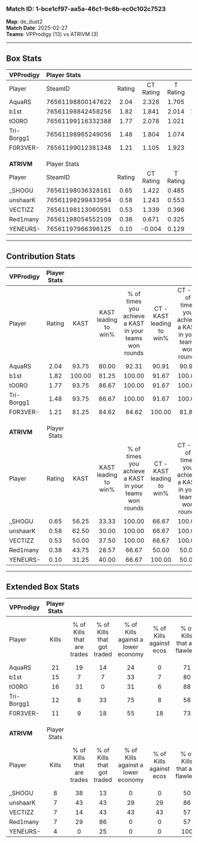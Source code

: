 ### Match ID: 1-bce1cf97-aa5a-46c1-9c6b-ec0c102c7523  
**Map**: de_dust2  
**Match Date**: 2025-02-27  
**Teams**: VPProdigy (13) vs ATRIVM (3)  

---  

## Box Stats  

| **VPProdigy** | Player Stats      |        |           |          |        |       |       |         |        |      |     |
| :- | :- | :-: | :-: | :-: | :-: | :-: | :-: | :-: | :-: | :-: | :-: |
| Player        | SteamID           | Rating | CT Rating | T Rating |  KAST  |  ADR  | Kills | Assists | Deaths | K/D  | HS% |
| AquaRS        | 76561198800147622 |  2.04  |   2.328   |  1.705   | 93.75  | 112.8 |  21   |    5    |   7    | 3.00 | 66  |
| b1st          | 76561198842458256 |  1.82  |   1.841   |  2.014   | 100.00 | 105.9 |  15   |    7    |   5    | 3.00 | 40  |
| tO0RO         | 76561199116332388 |  1.77  |   2.078   |  1.021   | 93.75  | 91.3  |  16   |    6    |   5    | 3.20 | 37  |
| Tri-Borgg1    | 76561198965249056 |  1.48  |   1.804   |  1.074   | 93.75  | 93.4  |  12   |    9    |   8    | 1.50 | 50  |
| F0R3VER-      | 76561199012381348 |  1.21  |   1.105   |  1.923   | 81.25  | 64.3  |  11   |    3    |   8    | 1.38 | 54  |
|               |                   |        |           |          |        |       |       |         |        |      |     |
|               |                   |        |           |          |        |       |       |         |        |      |     |
|               |                   |        |           |          |        |       |       |         |        |      |     |
| **ATRIVM**    | Player Stats      |        |           |          |        |       |       |         |        |      |     |
| Player        | SteamID           | Rating | CT Rating | T Rating |  KAST  |  ADR  | Kills | Assists | Deaths | K/D  | HS% |
| _SHOGU        | 76561198036328161 |  0.65  |   1.422   |  0.485   | 56.25  | 50.8  |   8   |    3    |   13   | 0.62 | 50  |
| unshaarK      | 76561198299433954 |  0.58  |   1.243   |  0.553   | 62.50  | 55.2  |   7   |    6    |   16   | 0.44 | 85  |
| VECTIZZ       | 76561198113060591 |  0.53  |   1.339   |  0.396   | 50.00  | 56.6  |   7   |    2    |   14   | 0.50 | 57  |
| Red1many      | 76561198054552109 |  0.38  |   0.671   |  0.325   | 43.75  | 45.5  |   7   |    1    |   16   | 0.44 | 57  |
| YENEURS-      | 76561197966396125 |  0.10  |  -0.004   |  0.129   | 31.25  | 32.6  |   4   |    3    |   16   | 0.25 | 75  |
---  

## Contribution Stats  

| **VPProdigy** | Player Stats |        |                      |                                                        |                           |                                                             |                          |                                                            |
| :- | :-: | :-: | :-: | :-: | :-: | :-: | :-: | :-: |
| Player        |    Rating    |  KAST  | KAST leading to win% | % of times you achieve a KAST in your teams won rounds | CT - KAST leading to win% | CT - % of times you achieve a KAST in your teams won rounds | T - KAST leading to win% | T - % of times you achieve a KAST in your teams won rounds |
| AquaRS        |     2.04     | 93.75  |        80.00         |                         92.31                          |           90.91           |                            90.91                            |          50.00           |                           100.00                           |
| b1st          |     1.82     | 100.00 |        81.25         |                         100.00                         |           91.67           |                           100.00                            |          50.00           |                           100.00                           |
| tO0RO         |     1.77     | 93.75  |        86.67         |                         100.00                         |           91.67           |                           100.00                            |          66.67           |                           100.00                           |
| Tri-Borgg1    |     1.48     | 93.75  |        86.67         |                         100.00                         |           91.67           |                           100.00                            |          66.67           |                           100.00                           |
| F0R3VER-      |     1.21     | 81.25  |        84.62         |                         84.62                          |          100.00           |                            81.82                            |          50.00           |                           100.00                           |
|               |              |        |                      |                                                        |                           |                                                             |                          |                                                            |
|               |              |        |                      |                                                        |                           |                                                             |                          |                                                            |
|               |              |        |                      |                                                        |                           |                                                             |                          |                                                            |
| **ATRIVM**    | Player Stats |        |                      |                                                        |                           |                                                             |                          |                                                            |
| Player        |    Rating    |  KAST  | KAST leading to win% | % of times you achieve a KAST in your teams won rounds | CT - KAST leading to win% | CT - % of times you achieve a KAST in your teams won rounds | T - KAST leading to win% | T - % of times you achieve a KAST in your teams won rounds |
| _SHOGU        |     0.65     | 56.25  |        33.33         |                         100.00                         |           66.67           |                           100.00                            |          16.67           |                           100.00                           |
| unshaarK      |     0.58     | 62.50  |        30.00         |                         100.00                         |           66.67           |                           100.00                            |          14.29           |                           100.00                           |
| VECTIZZ       |     0.53     | 50.00  |        37.50         |                         100.00                         |           66.67           |                           100.00                            |          20.00           |                           100.00                           |
| Red1many      |     0.38     | 43.75  |        28.57         |                         66.67                          |           50.00           |                            50.00                            |          20.00           |                           100.00                           |
| YENEURS-      |     0.10     | 31.25  |        40.00         |                         66.67                          |          100.00           |                            50.00                            |          25.00           |                           100.00                           |
---  

## Extended Box Stats  

| **VPProdigy** | Player Stats |                            |                            |                                    |                         |                              |                                 |        |                             |                                     |                          |                               |                            |
| :- | :-: | :-: | :-: | :-: | :-: | :-: | :-: | :-: | :-: | :-: | :-: | :-: | :-: |
| Player        |    Kills     | % of Kills that are trades | % of Kills that got traded | % of Kills against a lower economy | % of Kills against ecos | % of Kills that are flawless | % of Kills that are close duels | Deaths | % of Deaths that get traded | % of Deaths against a lower economy | % of Deaths against ecos | % of Deaths that are flawless | % of Deaths that are close |
| AquaRS        |      21      |             19             |             14             |                 24                 |            0            |              71              |                0                |   7    |             57              |                 43                  |            0             |              71               |             14             |
| b1st          |      15      |             7              |             7              |                 33                 |            7            |              80              |                7                |   5    |             40              |                  0                  |            0             |              100              |             0              |
| tO0RO         |      16      |             31             |             0              |                 31                 |            6            |              88              |                0                |   5    |             20              |                  0                  |            0             |              20               |             0              |
| Tri-Borgg1    |      12      |             8              |             33             |                 75                 |            8            |              58              |                0                |   8    |             50              |                 38                  |            0             |              50               |             13             |
| F0R3VER-      |      11      |             9              |             18             |                 55                 |           18            |              73              |                0                |   8    |             38              |                  0                  |            0             |              88               |             13             |
|               |              |                            |                            |                                    |                         |                              |                                 |        |                             |                                     |                          |                               |                            |
|               |              |                            |                            |                                    |                         |                              |                                 |        |                             |                                     |                          |                               |                            |
|               |              |                            |                            |                                    |                         |                              |                                 |        |                             |                                     |                          |                               |                            |
| **ATRIVM**    | Player Stats |                            |                            |                                    |                         |                              |                                 |        |                             |                                     |                          |                               |                            |
| Player        |    Kills     | % of Kills that are trades | % of Kills that got traded | % of Kills against a lower economy | % of Kills against ecos | % of Kills that are flawless | % of Kills that are close duels | Deaths | % of Deaths that get traded | % of Deaths against a lower economy | % of Deaths against ecos | % of Deaths that are flawless | % of Deaths that are close |
| _SHOGU        |      8       |             38             |             13             |                 0                  |            0            |              50              |                0                |   13   |             15              |                  8                  |            8             |              69               |             0              |
| unshaarK      |      7       |             43             |             43             |                 29                 |           29            |              86              |                0                |   16   |             25              |                  6                  |            6             |              56               |             0              |
| VECTIZZ       |      7       |             14             |             43             |                 43                 |           43            |              57              |                0                |   14   |             21              |                  0                  |            0             |              79               |             7              |
| Red1many      |      7       |             29             |             86             |                 0                  |            0            |              57              |               43                |   16   |              6              |                  6                  |            6             |              75               |             0              |
| YENEURS-      |      4       |             0              |             25             |                 0                  |            0            |             100              |                0                |   16   |              0              |                  6                  |            6             |              94               |             0              |
